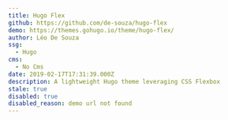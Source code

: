 ```yaml
---
title: Hugo Flex
github: https://github.com/de-souza/hugo-flex
demo: https://themes.gohugo.io/theme/hugo-flex/
author: Léo De Souza
ssg:
  - Hugo
cms:
  - No Cms
date: 2019-02-17T17:31:39.000Z
description: A lightweight Hugo theme leveraging CSS Flexbox
stale: true
disabled: true
disabled_reason: demo url not found
---
```

